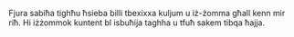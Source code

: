 Fjura sabiħa tighħu ħsieba billi tbexixxa kuljum u iż-żomma għall kenn mir riħ. Hi iżżommok kuntent bl isbuħija taghha u tfuħ sakem tibqa ħajja.
